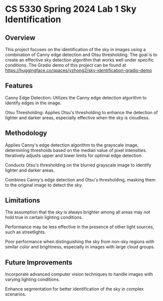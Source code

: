 # CS 5330 Spring 2024 Lab 1 Sky Identification

## Overview
This project focuses on the identification of the sky in images using a combination of Canny edge detection and Otsu thresholding. The goal is to create an effective sky detection algorithm that works well under specific conditions.
The Gradio demo of this project can be found at https://huggingface.co/spaces/yzhong2/sky-identification-gradio-demo

## Features
Canny Edge Detection: Utilizes the Canny edge detection algorithm to identify edges in the image.

Otsu Thresholding: Applies Otsu's thresholding to enhance the detection of lighter and darker areas, especially effective when the sky is cloudless.

## Methodology
Applies Canny's edge detection algorithm to the grayscale image, determining thresholds based on the median value of pixel intensities.
Iteratively adjusts upper and lower limits for optimal edge detection.

Conducts Otsu's thresholding on the blurred grayscale image to identify lighter and darker areas.

Combines Canny's edge detection and Otsu's thresholding, masking them to the original image to detect the sky.

## Limitations
The assumption that the sky is always brighter among all areas may not hold true in certain lighting conditions.

Performance may be less effective in the presence of other light sources, such as streetlights.

Poor performance when distinguishing the sky from non-sky regions with similar color and brightness, especially in images with large cloud groups.

## Future Improvements
Incorporate advanced computer vision techniques to handle images with varying lighting conditions.

Enhance segmentation for better identification of the sky in complex scenarios.
